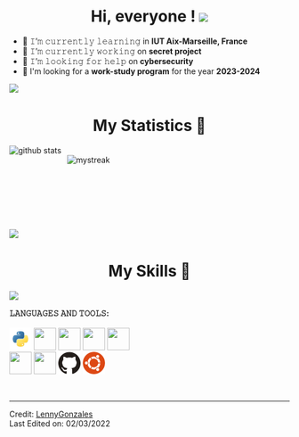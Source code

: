 <h1 align="center">
  Hi, everyone !
  <a target="_blank">
    <img src="https://github.com/JayantGoel001/JayantGoel001/blob/master/GIF/Hi.gif" width="40px" />
  </a>
</h1>

- 🌱 𝙸’𝚖 𝚌𝚞𝚛𝚛𝚎𝚗𝚝𝚕𝚢 𝚕𝚎𝚊𝚛𝚗𝚒𝚗𝚐 in **IUT Aix-Marseille, France**
- 🔭 𝙸’𝚖 𝚌𝚞𝚛𝚛𝚎𝚗𝚝𝚕𝚢 𝚠𝚘𝚛𝚔𝚒𝚗𝚐 on **secret project**
- 🤔 𝙸’𝚖 𝚕𝚘𝚘𝚔𝚒𝚗𝚐 𝚏𝚘𝚛 𝚑𝚎𝚕𝚙 on **cybersecurity**
- 💼 I'm looking for a **work-study program** for the year **2023-2024**

<img src="https://user-images.githubusercontent.com/73097560/115834477-dbab4500-a447-11eb-908a-139a6edaec5c.gif">

<h1 align="center">My Statistics 🚀</h1>

<p><img align=left src="https://github-readme-stats.vercel.app/api?username=LennyGonzales&show_icons=true&theme=tokyonight" alt="github stats" width="400" /></p>
<p>&nbsp;<img align=right src="https://github-readme-streak-stats.herokuapp.com/?user=LennyGonzales&theme=tokyonight" alt="mystreak" alt="ovi" width="400" /></p>
<br><br><br><br><br><br><br>
<img src="https://user-images.githubusercontent.com/73097560/115834477-dbab4500-a447-11eb-908a-139a6edaec5c.gif">


<h1 align="center">My Skills 📝</h1>

<a target="_blank"><img align="left" justify-content="center" width="475" src="https://github-readme-stats.vercel.app/api/top-langs/?username=LennyGonzales&theme=tokyonight&layout=compact"/></p></a>
<br/>

**𝙻𝙰𝙽𝙶𝚄𝙰𝙶𝙴𝚂 𝙰𝙽𝙳 𝚃𝙾𝙾𝙻𝚂:**  
<br/>
<code><img height="40" width="40" src="https://raw.githubusercontent.com/github/explore/80688e429a7d4ef2fca1e82350fe8e3517d3494d/topics/python/python.png"></code>
<code><img height="40" width="40" src="https://www.naveedashfaq.me/img/c++.png"></code>
<code><img height="40" width="40" src="https://images.vexels.com/media/users/3/166401/isolated/preview/b82aa7ac3f736dd78570dd3fa3fa9e24-java-programming-language-icon-by-vexels.png"></code>
<code><img height="40" width="40" src="https://cdn.iconscout.com/icon/free/png-256/css-131-722685.png"></code>
<code><img height="40" width="40" src="https://cdn2.unrealengine.com/ue-logo-stacked-unreal-engine-w-677x545-fac11de0943f.png"></code>
<br/>
<code><img height="40" width="40" src="https://blog.site-web-creation.net/swc-content/uploads/2012/07/logo-html5-officiel-w3c.png"></code>
<code><img height="40" width="40" src="https://upload.wikimedia.org/wikipedia/commons/thumb/3/3f/Git_icon.svg/1024px-Git_icon.svg.png"></code>
<code><img height="40" width="40" src="https://raw.githubusercontent.com/github/explore/80688e429a7d4ef2fca1e82350fe8e3517d3494d/topics/github-api/github-api.png"></code>
<code><img height="40" width="40" src="https://raw.githubusercontent.com/github/explore/80688e429a7d4ef2fca1e82350fe8e3517d3494d/topics/ubuntu/ubuntu.png"></code>

<br/>


------
Credit: [LennyGonzales](https://github.com/LennyGonzales) <br>
Last Edited on: 02/03/2022
